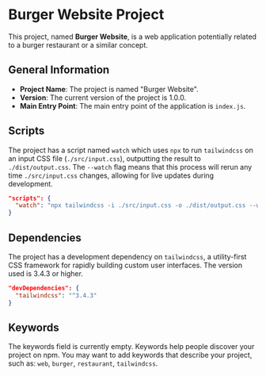  # Burger Website Project

This project, named **Burger Website**, is a web application potentially related to a burger restaurant or a similar concept. 

## General Information

- **Project Name**: The project is named "Burger Website".
- **Version**: The current version of the project is 1.0.0.
- **Main Entry Point**: The main entry point of the application is `index.js`.

## Scripts

The project has a script named `watch` which uses `npx` to run `tailwindcss` on an input CSS file (`./src/input.css`), outputting the result to `./dist/output.css`. The `--watch` flag means that this process will rerun any time `./src/input.css` changes, allowing for live updates during development.

```json
"scripts": {
  "watch": "npx tailwindcss -i ./src/input.css -o ./dist/output.css --watch"
}
```

## Dependencies

The project has a development dependency on `tailwindcss`, a utility-first CSS framework for rapidly building custom user interfaces. The version used is 3.4.3 or higher.

```json
"devDependencies": {
  "tailwindcss": "^3.4.3"
}
```

## Keywords

The keywords field is currently empty. Keywords help people discover your project on npm. You may want to add keywords that describe your project, such as: `web`, `burger`, `restaurant`, `tailwindcss`.
